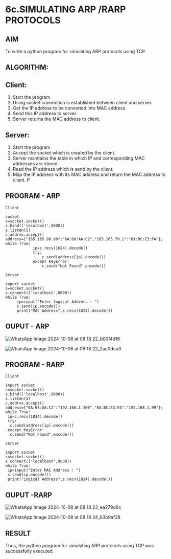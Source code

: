 # 6c.SIMULATING ARP /RARP PROTOCOLS
## AIM
To write a python program for simulating ARP protocols using TCP.
## ALGORITHM:
## Client:
1. Start the program
2. Using socket connection is established between client and server.
3. Get the IP address to be converted into MAC address.
4. Send this IP address to server.
5. Server returns the MAC address to client.
## Server:
1. Start the program
2. Accept the socket which is created by the client.
3. Server maintains the table in which IP and corresponding MAC addresses are
stored.
4. Read the IP address which is send by the client.
5. Map the IP address with its MAC address and return the MAC address to client.
P
## PROGRAM - ARP
```
Client

socket 
s=socket.socket() 
s.bind(('localhost',8000)) 
s.listen(5) 
c,addr=s.accept() 
address={"165.165.80.80":"6A:08:AA:C2","165.165.79.1":"8A:BC:E3:FA"}; 
while True:
            ip=c.recv(1024).decode() 
            try: 
                c.send(address[ip].encode()) 
            except KeyError: 
                c.send("Not Found".encode())
```

```
Server

import socket 
s=socket.socket() 
s.connect(('localhost',8000)) 
while True: 
     ip=input("Enter logical Address : ") 
     s.send(ip.encode()) 
     print("MAC Address",s.recv(1024).decode())
 ```
## OUPUT - ARP

![WhatsApp Image 2024-10-08 at 08 18 22_b00f4d16](https://github.com/user-attachments/assets/9b3c81f6-aac9-41d9-8c4f-be532af0ce41)

![WhatsApp Image 2024-10-08 at 08 18 22_2ac0dca3](https://github.com/user-attachments/assets/6b1b2a57-9fe7-4e53-84b6-194d1be584cf)
## PROGRAM - RARP
```
Client

import socket
s=socket.socket()
s.bind(('localhost',9000))
s.listen(5)
c,addr=s.accept()
address={"6A:08:AA:C2":"192.168.1.100","8A:BC:E3:FA":"192.168.1.99"};
while True:
 ip=c.recv(1024).decode()
 try:
  c.send(address[ip].encode())
 except KeyError:
  c.send("Not Found".encode())
```
```
Server

import socket
s=socket.socket()
s.connect(('localhost',9000))
while True:
 ip=input("Enter MAC Address : ")
 s.send(ip.encode())
 print("Logical Address",s.recv(1024).decode())
```

## OUPUT -RARP

![WhatsApp Image 2024-10-08 at 08 18 23_ea279d6c](https://github.com/user-attachments/assets/f6ab4401-b516-4025-b556-6f1640ddb115)


![WhatsApp Image 2024-10-08 at 08 18 24_63b9af28](https://github.com/user-attachments/assets/61c517e9-27fd-4348-8308-494b73ff262f)

## RESULT
Thus, the python program for simulating ARP protocols using TCP was successfully 
executed.
